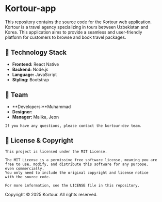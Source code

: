 # Kortour-app

This repository contains the source code for the Kortour web application. Kortour is a travel agency specializing in tours between Uzbekistan and Korea. This application aims to provide a seamless and user-friendly platform for customers to browse and book travel packages.



## 🚀 Technology Stack

* **Frontend:** React Native
* **Backend:** Node.js
* **Language:** JavaScript
* **Styling:** Bootstrap



## 👥 Team

* **Developers:**Muhammad
* **Designer:** 
* **Manager:** Malika, Jeon



`If you have any questions, please contact the kortour-dev team.`


## 📝 License & Copyright
```
This project is licensed under the MIT License.

The MIT License is a permissive free software license, meaning you are free to use, modify, and distribute this software for any purpose, even commercially.
You only need to include the original copyright and license notice with the source code.

For more information, see the LICENSE file in this repository.
```
Copyright © 2025 Kortour. All rights reserved.
